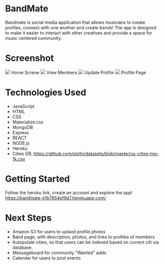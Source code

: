 # BandMate

Bandmate is social media application that allows musicians to create profiles, connect with one another and create bands! The app is designed to make it easier to interact with other creatives and provide a space for music centered community.

# Screenshot

<img src="https://i.imgur.com/GNtz6Gt.png">
Home Screne

<img src="https://i.imgur.com/b9PnLRV.png">
View Members

<img src="https://i.imgur.com/OKoKvnF.png">
Update Profile

<img src="https://i.imgur.com/KdvDGoL.png">
Profile Page

# Technologies Used

- JavaScript
- HTML
- CSS
- Materialize.css
- MongoDB
- Express
- REACT
- NODE.js
- Heroku
- Cities DB, https://github.com/plotly/datasets/blob/master/us-cities-top-1k.csv

# Getting Started
Follow the heroku link, create an account and explore the app!
https://bandmate-e1b7854ef9d7.herokuapp.com/




# Next Steps

- Amazon S3 for users to uplaod profile photos
- Band page, with description, photos, and links to profiles of members
- Autopulate cities, so that users can be indexed based on current citi via database.
- Messageboard for community "Wanted" adds
- Calendar for users to post events
